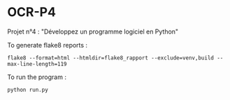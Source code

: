 # OCR-P4
Projet n°4 : "Développez un programme logiciel en Python"

To generate flake8 reports :

`flake8 --format=html --htmldir=flake8_rapport --exclude=venv,build --max-line-length=119`

To run the program :

`python run.py`